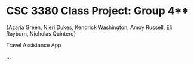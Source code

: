 # CSC 3380 Class Project: Group 4**

{Azaria Green, Njeri Dukes, Kendrick Washington, Amoy Russell, Eli Rayburn, Nicholas Quintero}

Travel Assistance App

...
